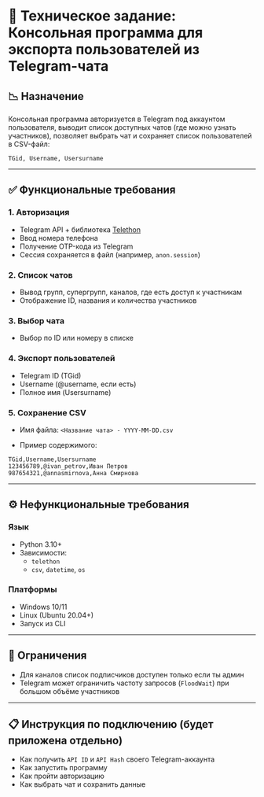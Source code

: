 # 📄 Техническое задание: Консольная программа для экспорта пользователей из Telegram-чата

## 📉 Назначение

Консольная программа авторизуется в Telegram под аккаунтом пользователя, выводит список доступных чатов (где можно узнать участников), позволяет выбрать чат и сохраняет список пользователей в CSV-файл:

```
TGid, Username, Usersurname
```

---

## ✅ Функциональные требования

### 1. Авторизация

- Telegram API + библиотека [Telethon](https://github.com/LonamiWebs/Telethon)
- Ввод номера телефона
- Получение OTP-кода из Telegram
- Сессия сохраняется в файл (например, `anon.session`)

### 2. Список чатов

- Вывод групп, супергрупп, каналов, где есть доступ к участникам
- Отображение ID, названия и количества участников

### 3. Выбор чата

- Выбор по ID или номеру в списке

### 4. Экспорт пользователей

- Telegram ID (TGid)
- Username (@username, если есть)
- Полное имя (Usersurname)

### 5. Сохранение CSV

- Имя файла: `<Название чата> - YYYY-MM-DD.csv`

- Пример содержимого:

```csv
TGid,Username,Usersurname
123456789,@ivan_petrov,Иван Петров
987654321,@annasmirnova,Анна Смирнова
```

---

## ⚙️ Нефункциональные требования

### Язык

- Python 3.10+
- Зависимости:
  - `telethon`
  - `csv`, `datetime`, `os`

### Платформы

- Windows 10/11
- Linux (Ubuntu 20.04+)
- Запуск из CLI

---

## 🚫 Ограничения

- Для каналов список подписчиков доступен только если ты админ
- Telegram может ограничить частоту запросов (`FloodWait`) при большом объёме участников

---

## 📋 Инструкция по подключению (будет приложена отдельно)

- Как получить `API ID` и `API Hash` своего Telegram-аккаунта
- Как запустить программу
- Как пройти авторизацию
- Как выбрать чат и сохранить данные

